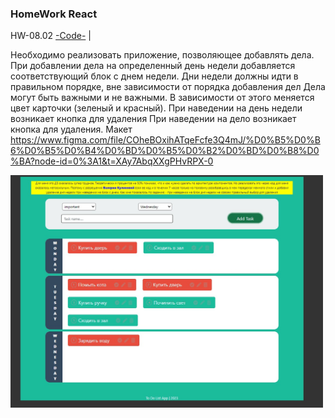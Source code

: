 ### HomeWork React

HW-08.02
[-Code-](<https://github.com/St-ton/REACT/tree/master/HomeWork/hw0802/src>) | 
<!-- [-WWW-](<>)<br/> -->

Необходимо реализовать приложение, позволяющее добавлять дела.
При добавлении дела на определенный день недели добавляется соответствующий блок с днем недели.
Дни недели должны идти в правильном порядке, вне зависимости от порядка добавления дел
Дела могут быть важными и не важными. В зависимости от этого меняется цвет карточки (зеленый и красный).
При наведении на день недели возникает кнопка для удаления
При наведении на дело возникает кнопка для удаления.
Макет <https://www.figma.com/file/COheBOxihATqeFcfe3Q4mJ/%D0%B5%D0%B6%D0%B5%D0%B4%D0%BD%D0%B5%D0%B2%D0%BD%D0%B8%D0%BA?node-id=0%3A1&t=XAy7AbqXXgPHvRPX-0>

<p align="left"><img src="https://github.com/St-ton/REACT/blob/master/HomeWork/hw0802/hw0802.jpeg" width="500"></p>


